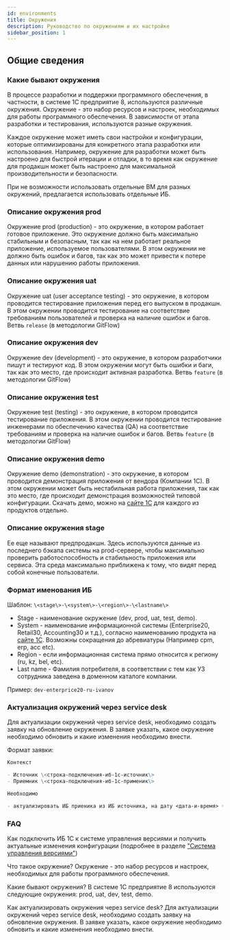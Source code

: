 ```yaml
---
id: environments
title: Окружения
description: Руководство по окружениям и их настройке
sidebar_position: 1
---
```


## Общие сведения

### Какие бывают окружения

В процессе разработки и поддержки программного обеспечения, в частности, в системе 1С предприятие 8, используются различные окружения. Окружение - это набор ресурсов и настроек, необходимых для работы программного обеспечения. В зависимости от этапа разработки и тестирования, используются разные окружения.

Каждое окружение может иметь свои настройки и конфигурации, которые оптимизированы для конкретного этапа разработки или использования. Например, окружение для разработки может быть настроено для быстрой итерации и отладки, в то время как окружение для продакшн может быть настроено для максимальной производительности и безопасности.

При не возможности использовать отдельные ВМ для разных окружений, предлагается использовать отдельные ИБ.

### Описание окружения prod

Окружение prod (production) - это окружение, в котором работает готовое приложение. Это окружение должно быть максимально стабильным и безопасным, так как на нем работает реальное приложение, используемое пользователями. В этом окружении не должно быть ошибок и багов, так как это может привести к потере данных или нарушению работы приложения.

### Описание окружения uat

Окружение uat (user acceptance testing) - это окружение, в котором проводится тестирование приложения перед его выпуском в продакшн. В этом окружении проводится тестирование на соответствие требованиям пользователей и проверка на наличие ошибок и багов. Ветвь `release` (в методологии GitFlow)

### Описание окружения dev

Окружение dev (development) - это окружение, в котором разработчики пишут и тестируют код. В этом окружении могут быть ошибки и баги, так как это место, где происходит активная разработка. Ветвь `feature` (в методологии GitFlow)

### Описание окружения test

Окружение test (testing) - это окружение, в котором проводится тестирование приложения. В этом окружении проводится тестирование инженерами по обеспечению качества (QA) на соответствие требованиям и проверка на наличие ошибок и багов. Ветвь `feature` (в методологии GitFlow)

### Описание окружения demo

Окружение demo (demonstration) - это окружение, в котором проводится демонстрация приложения от вендора (Компании 1С). В этом окружении может быть нестабильная работа приложения, так как это место, где происходит демонстрация возможностей типовой конфигурации. Скачать демо, можно на [сайте 1С](https://portal.1c.ru/) для каждого из продуктов отдельно.

### Описание окружения stage

Ее еще называют предпродакшн. Здесь используются данные из последнего бэкапа системы на prod-сервере, чтобы максимально проверить работоспособность и стабильность приложения или сервиса. Эта среда максимально приближена к тому, что видят перед собой конечные пользователи.

### Формат именования ИБ

Шаблон:
`\<stage\>-\<system\>-\<region\>-\<lastname\>`

- Stage - наименование окружение (dev, prod, uat, test, demo).
- System - наименование информационной системы (Enterprise20, Retail30, Accounting30 и т.д.), согласно наименованию продукта на [сайте 1С](https://releases.1c.ru/). Возможны сокращения до абревиатуры (Например cpm, erp, acc etc).
- Region - если информационная система прямо относится к региону (ru, kz, bel, etc).
- Last name - Фамилия потребителя, в соответствии с тем как УЗ сотрудника заведена в доменном каталоге компании.

Пример:
`dev-enterprice20-ru-ivanov`

### Актуализация окружений через service desk

Для актуализации окружений через service desk, необходимо создать заявку на обновление окружения. В заявке указать, какое окружение необходимо обновить и какие изменения необходимо внести.

Формат заявки:

```md
Контекст

- Источник \<строка-подключения-иб-1с-источник\>
- Приемник \<строка-подключения-иб-1с-применик\>

Необходимо

- актуализировать ИБ приеника из ИБ источника, на дату <дата-и-время> (Указывается если требуется восстановить из копии)
```

### FAQ

Как подключить ИБ 1С к системе управления версиями и получить актуальные изменения конфигурации (подробнее в разделе ["Система управления версиями"](storage.md))

Что такое окружение? Окружение - это набор ресурсов и настроек, необходимых для работы программного обеспечения.

Какие бывают окружения? В системе 1С предприятие 8 используются следующие окружения: prod, uat, dev, test, demo.

Как актуализировать окружения через service desk? Для актуализации окружений через service desk, необходимо создать заявку на обновление окружения. В заявке указать, какое окружение необходимо обновить и какие изменения необходимо внести.

